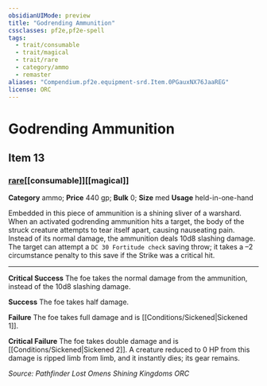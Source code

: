 ```yaml
---
obsidianUIMode: preview
title: "Godrending Ammunition"
cssclasses: pf2e,pf2e-spell
tags:
  - trait/consumable
  - trait/magical
  - trait/rare
  - category/ammo
  - remaster
aliases: "Compendium.pf2e.equipment-srd.Item.0PGauxNX76JaaREG"
license: ORC
---
```

# Godrending Ammunition
## Item 13
### [rare](rare "Rare Rarity Trait")[[consumable]][[magical]]

**Category** ammo; 
**Price** 440 gp; 
**Bulk** 0; **Size** med
**Usage** held-in-one-hand

Embedded in this piece of ammunition is a shining sliver of a warshard. When an activated godrending ammunition hits a target, the body of the struck creature attempts to tear itself apart, causing nauseating pain. Instead of its normal damage, the ammunition deals 10d8 slashing damage. The target can attempt a `DC 30 Fortitude check` saving throw; it takes a –2 circumstance penalty to this save if the Strike was a critical hit.

* * *

**Critical Success** The foe takes the normal damage from the ammunition, instead of the 10d8 slashing damage.

**Success** The foe takes half damage.

**Failure** The foe takes full damage and is [[Conditions/Sickened|Sickened 1]].

**Critical Failure** The foe takes double damage and is [[Conditions/Sickened|Sickened 2]]. A creature reduced to 0 HP from this damage is ripped limb from limb, and it instantly dies; its gear remains.

*Source: Pathfinder Lost Omens Shining Kingdoms*
*ORC*